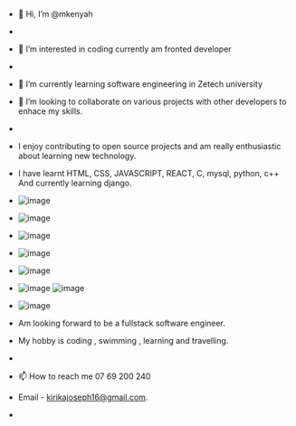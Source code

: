 - 👋 Hi, I’m @mkenyah
- 
- 👀 I’m interested in coding currently am fronted developer
- 
- 🌱 I’m currently learning software engineering in Zetech university
- 💞️ I’m looking to collaborate on  various projects with other developers to enhace my skills.
-
- I enjoy contributing to open source projects and am really enthusiastic about learning new technology.
-  I have learnt HTML, CSS, JAVASCRIPT, REACT, C, mysql, python, c++ And currently learning django.
-  ![image](https://github.com/mkenyah/mkenyah/assets/127150104/7f09388b-95e4-4d9a-8533-d7f16f08f80a)
-  ![image](https://github.com/mkenyah/mkenyah/assets/127150104/8248d402-c91c-48a4-97ba-2399aa1093e4)
-  ![image](https://github.com/mkenyah/mkenyah/assets/127150104/8e044c75-c904-49b9-b6f3-033e2cd51fc8)
-  ![image](https://github.com/mkenyah/mkenyah/assets/127150104/e320afb9-a544-49d6-998e-996e883ec5ff)
-  ![image](https://github.com/mkenyah/mkenyah/assets/127150104/5eab382a-ea99-4c2b-89e8-ed6498b8f987)
-  ![image](https://github.com/mkenyah/mkenyah/assets/127150104/67f438b2-3b34-4089-a805-e2ff2974670a)
   ![image](https://github.com/mkenyah/mkenyah/assets/127150104/5ab9fa74-3912-4e49-82c8-e18159f9bc7e)

-  ![image](https://github.com/mkenyah/mkenyah/assets/127150104/c94bcb8e-03da-4e0e-8fd0-d20645319517)






-  Am looking forward to be a fullstack software engineer.
-  My hobby is coding , swimming , learning and travelling.
-  
- 📫 How to reach me  07 69 200 240
- Email - kirikajoseph16@gmail.com.

- 

<!---
mkenyah/mkenyah is a ✨ special ✨ repository because its `README.md` (this file) appears on your GitHub profile.
You can click the Preview link to take a look at your changes.
--->

